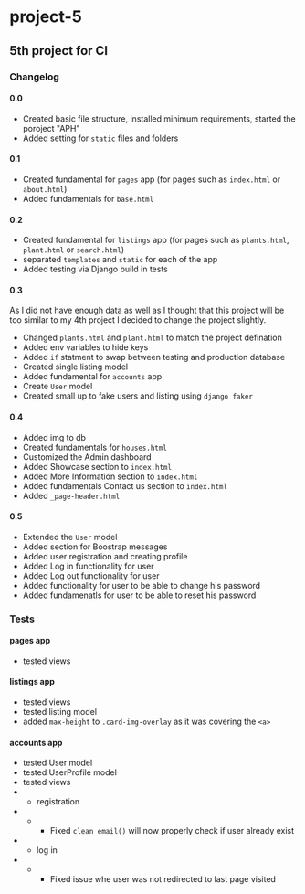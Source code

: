 # project-5

## 5th project for CI

### Changelog

#### 0.0

- Created basic file structure, installed minimum requirements, started the poroject "APH"
- Added setting for `static` files and folders

#### 0.1

- Created fundamental for `pages` app (for pages such as `index.html` or `about.html`)
- Added fundamentals for `base.html`

#### 0.2

- Created fundamental for `listings` app (for pages such as `plants.html`, `plant.html` or `search.html`)
- separated `templates` and `static` for each of the app
- Added testing via Django build in tests

#### 0.3

As I did not have enough data as well as I thought that this project will be too similar to my 4th project I decided to change the project slightly.

- Changed `plants.html` and  `plant.html` to match the project defination
- Added env variables to hide keys
- Added `if` statment to swap between testing and production database
- Created single listing model 
- Added fundamental for `accounts` app
- Create `User` model
- Created small up to fake users and listing using `django faker`

#### 0.4

- Added img to db
- Created fundamentals for `houses.html`
- Customized the Admin dashboard
- Added Showcase section to `index.html`
- Added More Information section to `index.html`
- Added fundamentals Contact us section to `index.html`
- Added `_page-header.html`

#### 0.5 

- Extended the `User` model
- Added section for Boostrap messages
- Added user registration and creating profile
- Added Log in functionality for user
- Added Log out functionality for user
- Added functionality for user to be able to change his password
- Added fundamenatls for user to be able to reset his password


### Tests

#### pages app

- tested views
  
#### listings app

- tested views
- tested listing model
- added `max-height` to `.card-img-overlay` as it was covering the `<a>`

#### accounts app

- tested User model
- tested UserProfile model
- tested views
- - registration
- - - Fixed `clean_email()` will now properly check if user already exist 
- - log in
- - - Fixed issue whe user was not redirected to last page visited

